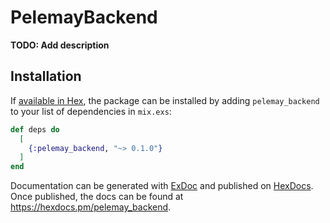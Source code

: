 # PelemayBackend

**TODO: Add description**

## Installation

If [available in Hex](https://hex.pm/docs/publish), the package can be installed
by adding `pelemay_backend` to your list of dependencies in `mix.exs`:

```elixir
def deps do
  [
    {:pelemay_backend, "~> 0.1.0"}
  ]
end
```

Documentation can be generated with [ExDoc](https://github.com/elixir-lang/ex_doc)
and published on [HexDocs](https://hexdocs.pm). Once published, the docs can
be found at <https://hexdocs.pm/pelemay_backend>.

